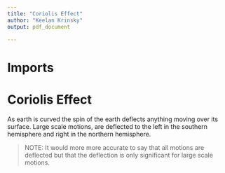 ```yaml
---
title: "Coriolis Effect"
author: "Keelan Krinsky"
output: pdf_document

---
```


# Imports

# Coriolis Effect
 As earth is curved the spin of the earth deflects anything moving over its surface. Large scale motions, are deflected to the left in the southern hemisphere and right in the northern hemisphere. 

 >NOTE: It would more more accurate to say that all motions are deflected but that the deflection is only significant for large scale motions. 

 
